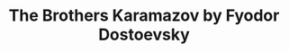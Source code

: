 ---
title: The Brothers Karamazov by Fyodor Dostoevsky
categories: [Fiction Literature,Novel]
tags: [Dostoevsky,Novel,⭐⭐⭐⭐⭐⭐⭐⭐⭐☆ 9/10,Russia]
---